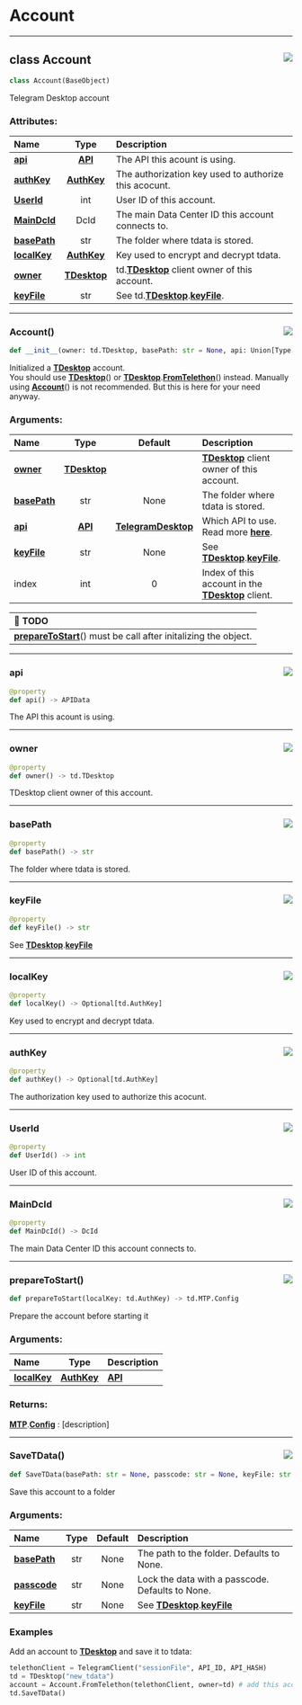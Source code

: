 <!-- vim: syntax=Markdown -->

# Account

<a id="td.account.Account"></a>


---
## <span class="highlight"><span class="k">class </span></span><span class="highlight"><span class="nc">Account</span></span><a href="https://github.com/thedemons/opentele/blob/a8fc73b823d300bc9d9bd5fdf0d0af5841c91711/src/td/account.py#L509"><img align="right" style="float:right;" src="https://img.shields.io/badge/view-source-green"></a>

```python
class Account(BaseObject)
```

Telegram Desktop account<br>
<h3>Attributes:</h3>

| Name | Type | Description |
| :--- | :--: | :---------- |
| <a class="codehl codehl_name" href="account.md#accountapi"><b>api</b></a> | <a class="codehl codehl_obj" href="../../documentation/authorization/api.md#api-objects"><b>API</b></a> | The API this acount is using. |
| <a class="codehl codehl_name" href="account.md#accountauthkey"><b>authKey</b></a> | <a class="codehl codehl_obj" href="../telegram-desktop/authkey.md#authkey-objects"><b>AuthKey</b></a> | The authorization key used to authorize this acocunt. |
| <a class="codehl codehl_name" href="account.md#accountuserid"><b>UserId</b></a> | <span class="highlight"><span class="bp">int</span></span> | User ID of this account. |
| <a class="codehl codehl_name" href="account.md#accountmaindcid"><b>MainDcId</b></a> | <span class="highlight"><span class="nc">DcId</span></span> | The main Data Center ID this account connects to. |
| <a class="codehl codehl_name" href="account.md#accountbasepath"><b>basePath</b></a> | <span class="highlight"><span class="bp">str</span></span> | The folder where tdata is stored. |
| <a class="codehl codehl_name" href="account.md#accountlocalkey"><b>localKey</b></a> | <a class="codehl codehl_obj" href="../telegram-desktop/authkey.md#authkey-objects"><b>AuthKey</b></a> | Key used to encrypt and decrypt tdata. |
| <a class="codehl codehl_name" href="account.md#accountowner"><b>owner</b></a> | <a class="codehl codehl_obj" href="../telegram-desktop/tdesktop.md#tdesktop-objects"><b>TDesktop</b></a> | <span class="highlight"><span class="nn">td</span></span><span class="highlight"><span class="o">.</span></span><a class="codehl codehl_obj" href="../telegram-desktop/tdesktop.md#tdesktop-objects"><b>TDesktop</b></a> client owner of this account. |
| <a class="codehl codehl_name" href="account.md#accountkeyfile"><b>keyFile</b></a> | <span class="highlight"><span class="bp">str</span></span> | See <span class="highlight"><span class="nn">td</span></span><span class="highlight"><span class="o">.</span></span><a class="codehl codehl_obj" href="../telegram-desktop/tdesktop.md#tdesktop-objects"><b>TDesktop</b></a><span class="highlight"><span class="o">.</span></span><a class="codehl codehl_name" href="../telegram-desktop/tdesktop.md#tdesktopkeyfile"><b>keyFile</b></a>. |



<a id="td.account.Account.__init__"></a>


---
### <span class="highlight"><span class="nc">Account</span></span><span class="highlight"><span class="o">()</span></span><a href="https://github.com/thedemons/opentele/blob/a8fc73b823d300bc9d9bd5fdf0d0af5841c91711/src/td/account.py#L542"><img align="right" style="float:right;" src="https://img.shields.io/badge/view-source-green"></a>

```python
def __init__(owner: td.TDesktop, basePath: str = None, api: Union[Type[APIData], APIData] = API.TelegramDesktop, keyFile: str = None, index: int = 0) -> None
```

Initialized a <a class="codehl codehl_obj" href="../telegram-desktop/tdesktop.md#tdesktop-objects"><b>TDesktop</b></a> account.<br>
You should use <a class="codehl codehl_obj" href="../telegram-desktop/tdesktop.md#tdesktop-objects"><b>TDesktop</b></a><span class="highlight"><span class="o">(</span></span><span class="highlight"><span class="p">)</span></span> or <a class="codehl codehl_obj" href="../telegram-desktop/tdesktop.md#tdesktop-objects"><b>TDesktop</b></a><span class="highlight"><span class="o">.</span></span><a class="codehl codehl_function" href="../telegram-desktop/tdesktop.md#tdesktopfromtelethon"><b>FromTelethon</b></a><span class="highlight"><span class="o">(</span></span><span class="highlight"><span class="p">)</span></span> instead.
Manually using <a class="codehl codehl_obj" href="account.md#account-objects"><b>Account</b></a><span class="highlight"><span class="o">(</span></span><span class="highlight"><span class="p">)</span></span> is not recommended. But this is here for your need anyway.<br>
<h3>Arguments:</h3>

| Name | Type | Default | Description |
| :--- | :--: | :-----: | :---------- |
| <a class="codehl codehl_name" href="account.md#accountowner"><b>owner</b></a> | <a class="codehl codehl_obj" href="../telegram-desktop/tdesktop.md#tdesktop-objects"><b>TDesktop</b></a> |  | <a class="codehl codehl_obj" href="../telegram-desktop/tdesktop.md#tdesktop-objects"><b>TDesktop</b></a> client owner of this account. |
| <a class="codehl codehl_name" href="account.md#accountbasepath"><b>basePath</b></a> | <span class="highlight"><span class="bp">str</span></span> | <span class="highlight"><span class="kc">None</span></span> | The folder where <span class="highlight"><span class="n">tdata</span></span> is stored. |
| <a class="codehl codehl_name" href="account.md#accountapi"><b>api</b></a> | <a class="codehl codehl_obj" href="../../documentation/authorization/api.md#api-objects"><b>API</b></a> | <a class="codehl codehl_obj" href="../../documentation/authorization/api.md#telegramdesktop-objects"><b>TelegramDesktop</b></a> | Which API to use. Read more <a class="codehl codehl_obj" href="../../documentation/authorization/api.md#api-objects"><b>here</b></a>. |
| <a class="codehl codehl_name" href="account.md#accountkeyfile"><b>keyFile</b></a> | <span class="highlight"><span class="bp">str</span></span> | <span class="highlight"><span class="kc">None</span></span> | See <a class="codehl codehl_obj" href="../telegram-desktop/tdesktop.md#tdesktop-objects"><b>TDesktop</b></a><span class="highlight"><span class="o">.</span></span><a class="codehl codehl_name" href="../telegram-desktop/tdesktop.md#tdesktopkeyfile"><b>keyFile</b></a>. |
| <span class="highlight"><span class="n">index</span></span> | <span class="highlight"><span class="bp">int</span></span> | <span class="highlight"><span class="mi">0</span></span> | Index of this account in the <a class="codehl codehl_obj" href="../telegram-desktop/tdesktop.md#tdesktop-objects"><b>TDesktop</b></a> client. |


| :blue_book: TODO |
| :--- |
|     <a class="codehl codehl_function" href="account.md#accountpreparetostart"><b>prepareToStart</b></a><span class="highlight"><span class="o">(</span></span><span class="highlight"><span class="p">)</span></span> must be call after initalizing the object. |



<a id="td.account.Account.api"></a>


---
### <span class="highlight"><span class="n">api</span></span><a href="https://github.com/thedemons/opentele/blob/a8fc73b823d300bc9d9bd5fdf0d0af5841c91711/src/td/account.py#L595"><img align="right" style="float:right;" src="https://img.shields.io/badge/view-source-green"></a>

```python
@property
def api() -> APIData
```

The API this acount is using.<br>


<a id="td.account.Account.owner"></a>


---
### <span class="highlight"><span class="n">owner</span></span><a href="https://github.com/thedemons/opentele/blob/a8fc73b823d300bc9d9bd5fdf0d0af5841c91711/src/td/account.py#L607"><img align="right" style="float:right;" src="https://img.shields.io/badge/view-source-green"></a>

```python
@property
def owner() -> td.TDesktop
```

TDesktop client owner of this account.<br>


<a id="td.account.Account.basePath"></a>


---
### <span class="highlight"><span class="n">basePath</span></span><a href="https://github.com/thedemons/opentele/blob/a8fc73b823d300bc9d9bd5fdf0d0af5841c91711/src/td/account.py#L614"><img align="right" style="float:right;" src="https://img.shields.io/badge/view-source-green"></a>

```python
@property
def basePath() -> str
```

The folder where tdata is stored.<br>


<a id="td.account.Account.keyFile"></a>


---
### <span class="highlight"><span class="n">keyFile</span></span><a href="https://github.com/thedemons/opentele/blob/a8fc73b823d300bc9d9bd5fdf0d0af5841c91711/src/td/account.py#L621"><img align="right" style="float:right;" src="https://img.shields.io/badge/view-source-green"></a>

```python
@property
def keyFile() -> str
```

See <a class="codehl codehl_obj" href="../telegram-desktop/tdesktop.md#tdesktop-objects"><b>TDesktop</b></a><span class="highlight"><span class="o">.</span></span><a class="codehl codehl_name" href="../telegram-desktop/tdesktop.md#tdesktopkeyfile"><b>keyFile</b></a><br>


<a id="td.account.Account.localKey"></a>


---
### <span class="highlight"><span class="n">localKey</span></span><a href="https://github.com/thedemons/opentele/blob/a8fc73b823d300bc9d9bd5fdf0d0af5841c91711/src/td/account.py#L633"><img align="right" style="float:right;" src="https://img.shields.io/badge/view-source-green"></a>

```python
@property
def localKey() -> Optional[td.AuthKey]
```

Key used to encrypt and decrypt tdata.<br>


<a id="td.account.Account.authKey"></a>


---
### <span class="highlight"><span class="n">authKey</span></span><a href="https://github.com/thedemons/opentele/blob/a8fc73b823d300bc9d9bd5fdf0d0af5841c91711/src/td/account.py#L645"><img align="right" style="float:right;" src="https://img.shields.io/badge/view-source-green"></a>

```python
@property
def authKey() -> Optional[td.AuthKey]
```

The authorization key used to authorize this acocunt.<br>


<a id="td.account.Account.UserId"></a>


---
### <span class="highlight"><span class="n">UserId</span></span><a href="https://github.com/thedemons/opentele/blob/a8fc73b823d300bc9d9bd5fdf0d0af5841c91711/src/td/account.py#L652"><img align="right" style="float:right;" src="https://img.shields.io/badge/view-source-green"></a>

```python
@property
def UserId() -> int
```

User ID of this account.<br>


<a id="td.account.Account.MainDcId"></a>


---
### <span class="highlight"><span class="n">MainDcId</span></span><a href="https://github.com/thedemons/opentele/blob/a8fc73b823d300bc9d9bd5fdf0d0af5841c91711/src/td/account.py#L659"><img align="right" style="float:right;" src="https://img.shields.io/badge/view-source-green"></a>

```python
@property
def MainDcId() -> DcId
```

The main Data Center ID this account connects to.<br>


<a id="td.account.Account.prepareToStart"></a>


---
### <span class="highlight"><span class="nf">prepareToStart</span></span><span class="highlight"><span class="o">()</span></span><a href="https://github.com/thedemons/opentele/blob/a8fc73b823d300bc9d9bd5fdf0d0af5841c91711/src/td/account.py#L683"><img align="right" style="float:right;" src="https://img.shields.io/badge/view-source-green"></a>

```python
def prepareToStart(localKey: td.AuthKey) -> td.MTP.Config
```

Prepare the account before starting it<br>
<h3>Arguments:</h3>

| Name | Type | Description |
| :--- | :--: | :---------- |
| <a class="codehl codehl_name" href="account.md#accountlocalkey"><b>localKey</b></a> | <a class="codehl codehl_obj" href="../telegram-desktop/authkey.md#authkey-objects"><b>AuthKey</b></a> | <a class="codehl codehl_obj" href="../../documentation/authorization/api.md#api-objects"><b>API</b></a> |

<h3>Returns:</h3>

<a class="codehl codehl_obj" href="../telegram-desktop/mtp.md#mtp-objects"><b>MTP</b></a><span class="highlight"><span class="o">.</span></span><a class="codehl codehl_obj" href="../telegram-desktop/mtp.md#config-objects"><b>Config</b></a> : [description]



<a id="td.account.Account.SaveTData"></a>


---
### <span class="highlight"><span class="nf">SaveTData</span></span><span class="highlight"><span class="o">()</span></span><a href="https://github.com/thedemons/opentele/blob/a8fc73b823d300bc9d9bd5fdf0d0af5841c91711/src/td/account.py#L791"><img align="right" style="float:right;" src="https://img.shields.io/badge/view-source-green"></a>

```python
def SaveTData(basePath: str = None, passcode: str = None, keyFile: str = None) -> None
```

Save this account to a folder<br>
<h3>Arguments:</h3>

| Name | Type | Default | Description |
| :--- | :--: | :-----: | :---------- |
| <a class="codehl codehl_name" href="account.md#accountbasepath"><b>basePath</b></a> | <span class="highlight"><span class="bp">str</span></span> | <span class="highlight"><span class="kc">None</span></span> | The path to the folder. Defaults to None. |
| <a class="codehl codehl_name" href="../telegram-desktop/tdesktop.md#tdesktoppasscode"><b>passcode</b></a> | <span class="highlight"><span class="bp">str</span></span> | <span class="highlight"><span class="kc">None</span></span> | Lock the data with a passcode. Defaults to None. |
| <a class="codehl codehl_name" href="account.md#accountkeyfile"><b>keyFile</b></a> | <span class="highlight"><span class="bp">str</span></span> | <span class="highlight"><span class="kc">None</span></span> | See <a class="codehl codehl_obj" href="../telegram-desktop/tdesktop.md#tdesktop-objects"><b>TDesktop</b></a><span class="highlight"><span class="o">.</span></span><a class="codehl codehl_name" href="../telegram-desktop/tdesktop.md#tdesktopkeyfile"><b>keyFile</b></a> |

<h3>Examples</h3>

Add an account to <a class="codehl codehl_obj" href="../telegram-desktop/tdesktop.md#tdesktop-objects"><b>TDesktop</b></a> and save it to <span class="highlight"><span class="n">tdata</span></span>:

```python
telethonClient = TelegramClient("sessionFile", API_ID, API_HASH)
td = TDesktop("new_tdata")
account = Account.FromTelethon(telethonClient, owner=td) # add this account to td
td.SaveTData()
```


